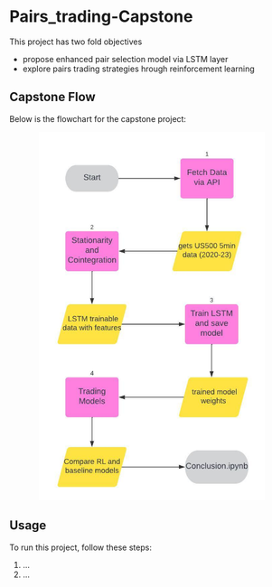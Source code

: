 # Pairs_trading-Capstone

This project has two fold objectives 
- propose enhanced pair selection model via LSTM layer
- explore pairs trading strategies hrough reinforcement learning

## Capstone Flow
Below is the flowchart for the capstone project:
<p align="center">
  <img src="./capstone_flow.jpeg" width="400">
</p>

## Usage
To run this project, follow these steps:
1. ...
2. ...
